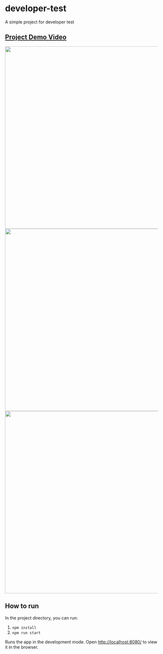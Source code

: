 # developer-test
 A simple project for developer test

## [Project Demo Video](https://www.loom.com/share/dd0b63f00eaf404fbc12e370b046a58b)

<img src="https://user-images.githubusercontent.com/39580184/137432766-a958f2fb-eb86-4aa0-a569-9fd22dbbfeb5.png" width="600px">
<img src="https://user-images.githubusercontent.com/39580184/137432784-adfad4d5-d4f5-44ac-9915-8f8fe2e743bc.png" width="600px">
<img src="https://user-images.githubusercontent.com/39580184/137432736-86d6ca77-0c1e-4dd2-9a3a-2838f7321146.png" width="600px">


## How to run

In the project directory, you can run:

1. `npm install`
2. `npm run start`

Runs the app in the development mode.
Open [http://localhost:8080/](http://localhost:8080/) to view it in the browser.


